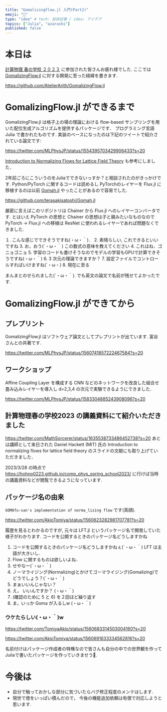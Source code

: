 ```yaml
---
title: "GomalizingFlow.jl 入門(Part2)"
emoji: "🦭"
type: "idea" # tech: 技術記事 / idea: アイデア
topics: ["Julia", "azarashi"]
published: false
---
```


# 本日は

[計算物理 春の学校 ２０２３](https://hohno0223.github.io/comp_phys_spring_school2023/) に参加された皆さんお疲れ様でした. ここでは [GomalizingFlow.jl](https://github.com/AtelierArith/GomalizingFlow.jl) に対する開発に至った経緯を書きます.

https://github.com/AtelierArith/GomalizingFlow.jl

# GomalizingFlow.jl ができるまで

GomalizingFlow.jl は格子上の場の理論における flow-based サンプリングを用いた配位生成アルゴリズムを提供するパッケージです．
プログラミング言語 Julia で書かれたものです. 実装のベースになったのは下記のツイートで紹介されている論文です:

https://twitter.com/MLPhysJP/status/1554395703429906433?s=20

[Introduction to Normalizing Flows for Lattice Field Theory](https://arxiv.org/abs/2101.08176) も参考にしました．

2年前ごろにこういうのをJuliaでできないっすか？と相談されたのがきっかけです. Python/PyTorch に関するコードは読めるし
PyTorchのレイヤーを Flux.jl に移植するのは以前 [Gomah.jl](https://github.com/terasakisatoshi/Gomah.jl) やったことがあるので容易でした.

https://github.com/terasakisatoshi/Gomah.jl

厳密に言えばこのリポジトリは Chainer から Flux.jl へのレイヤーコンバータです. とはいえ PyTorch の思想と Chainer の思想は子と親みたいなものなので
PyTorch -> Flux.jl への移植は ResNet に使われるレイヤーであれば問題なくできました.

１. こんな感じでできそうですね(・ω・｀)．
2. 素晴らしい, これできるといいですね
3. お，おう(´・ω・｀) この数式の意味を教えてください
4. これはね．ゴニョゴニョ
5. 学習のコードも書けそうなのでモデルの学習もGPUで計算できそうですね(・ω・｀)
6. 3 次元の理論できますか？
7. 設定ファイルでコントロールすればいけますね(´・ω・)
8. 現在に至る

まんまとのせられました(´・ω・｀). でも英文の論文で名前が残せてよかったです.

# GomalizingFlow.jl ができてから

## プレプリント

GomalizingFlow.jl はソフトウェア論文としてプレプリントが出ています. 富谷さんとの共著です.

https://twitter.com/MLPhysJP/status/1560741857222467584?s=20

## ワークショップ

Affine Coupling Layer を構成する CNN などのネットワークを改良した組合せ畳み込みレイヤーを導入し d=2,3,4 の次元で実験できるようにできました.

https://twitter.com/MLPhysJP/status/1583304885243908096?s=20

## 計算物理春の学校2023 の講義資料にて紹介いただきました

https://twitter.com/MathSorcerer/status/1635538733486452738?s=20
あとは講師として来日された Daniel Hackett (MIT) 氏の Introduction to normalizing flows for lattice field theory
のスライドの文献にも取り上げていただきました．

2023/3/28 の時点で https://hohno0223.github.io/comp_phys_spring_school2023/ に行けば当時の講義資料などが閲覧できるようになっています.

## パッケージ名の由来

`GOMAfu-san's implementation of norma_lizing flow` です(真顔).

https://twitter.com/AkioTomiya/status/1560623282981707781?s=20

履歴を見るとわかるのですが, 元々は LFT.jl というパッケージ名で開発していた様子がわかります.
コードを公開するときのパッケージ名どうしますかね

1. コードを公開するときのパッケージ名どうしますかねぇ(´・ω・｀) LFT は主語が大きいし.
2. Flow に関するものは欲しいよね．
3. せやなー(´・ω・｀)
4. ノーマライジング(Normalizing)とかけてゴーマライジング(Gomalizing)でどうでしょう？(´・ω・｀)
5. まぁいいんじゃない？
6. え， いいんですか？ (・ω・｀)
7. (確認のために 5 と 6) を２回ほど繰り返す
8. ま，いっか Goma が入るしw (・ω・｀)

### ウケたらしい(・ω・｀)w

https://twitter.com/TomiyaAkio/status/1560683314503004160?s=20

https://twitter.com/AkioTomiya/status/1560691633334562816?s=20

名前付けはパッケージ作成者の特権なので皆さんも自分の中での世界観を作って
Juliaで書いたパッケージを作っていきませう💪.

# 今後は

- 自分で触っておかしな部分に気づいたらバグ修正程度のメンテはします.
- 現世で徳をいっぱい積んだので， 今後の機能追加依頼は有償で対応しようと思います.

